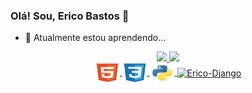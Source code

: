 ### Olá! Sou, Erico Bastos 👋
- 🌱 Atualmente estou aprendendo...


<div align="center">
  <a href="https://github.com/ericobastos">
  <img height="180em" src="https://github-readme-stats.vercel.app/api?username=ericobastos&show_icons=true&theme=dracula&include_all_commits=true&count_private=true"/>
  <img height="180em" src="https://github-readme-stats.vercel.app/api/top-langs/?username=ericobastos&layout=compact&langs_count=7&theme=dracula"/>
</div>
<div align="center">
  <img align="center" alt="Erico-HTML" height="30" width="40" src="https://raw.githubusercontent.com/devicons/devicon/master/icons/html5/html5-original.svg">
  <img align="center" alt="Erico-CSS" height="30" width="40" src="https://raw.githubusercontent.com/devicons/devicon/master/icons/css3/css3-original.svg">
  <img align="center" alt="Erico-Python" height="30" width="40" src="https://raw.githubusercontent.com/devicons/devicon/master/icons/python/python-original.svg">
  <img align="center" alt="Erico-Django" height="30" width="40" src="https://img.shields.io/badge/Django-092E20?style=for-the-badge&logo=django&logoColor=white">
  </div>
